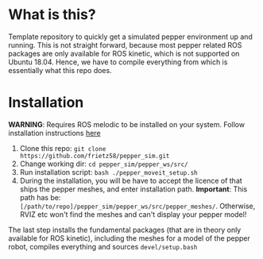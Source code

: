 # What is this?
Template repository to quickly get a simulated pepper environment up and running. This is not straight forward, because most pepper related ROS packages are only available for ROS kinetic, which is not supported on Ubuntu 18.04. Hence, we have to compile everything from which is essentially what this repo does.

# Installation
**WARNING**: Requires ROS melodic to be installed on your system. Follow installation instructions <a href="http://wiki.ros.org/melodic/Installation/Ubuntu" target="_blank">here</a>

1. Clone this repo: `git clone https://github.com/frietz58/pepper_sim.git`
2. Change working dir: `cd pepper_sim/pepper_ws/src/`
3. Run installation script: `bash ./pepper_moveit_setup.sh`
4. During the installation, you will be have to accept the licence of that ships the pepper meshes, and enter installation path. **Important**: This path has be: `[/path/to/repo]/pepper_sim/pepper_ws/src/pepper_meshes/`. Otherwise, RVIZ etc won't find the meshes and can't display your pepper model! 

The last step installs the fundamental packages (that are in theory only available for ROS kinetic), including the meshes for a model of the pepper robot, compiles everything and sources `devel/setup.bash` 
